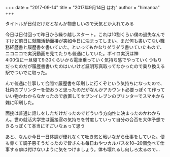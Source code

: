 +++
date = "2017-09-14"
title = "2017年9月14日 はれ"
author = "himanoa"
+++

タイトルが日付だけだとなんか物悲しいので天気とか入れてみる

今日は日付回って昨日から繰り越しスタート。これは10割くらい僕の過失なんですけど前日に就職活動面接が突如今日に決まってしまい、まだ何も書いてない職務経歴書と履歴書を書いていた。といってもかなりダラダラ書いていたもので、ニコニコで実況動画を見てたりも普通にしていた。ボイロ実況は神  
4:00位に一旦寝て9:30くらいから電車乗っていく気持ち感でやっていくつもりだったのだが履歴書書いたのはいいけど証明写真取ってなかったので乗り換える駅でついでに取った。  

んで普通に仕事して合間で履歴書を印刷しに行くぞという気持ちになったので、社内のプリンターを使おうと思ったのだがなんかアカウント必要っぽくて作っていい物かわからなかったので放置してセブンイレブンのプリンターでスマホから雑に印刷した。

面接は普通に話しをしただけだったのでどういう方向性に決まったのかわからん。世の就活大学生は面接官の気持ちを忖度していって自分の合否を大体予想できるっぽくて本当にすごいなぁって思う

あと、なんか今日一日体調が優れなくて吐き気と戦いながら仕事をしていた。便も赤くて調子悪そうだったので皆さんも毎日おやつカルパスを10~20個食べて仕事する癖は付けないように気をつけましょう。体も壊れるし何しろ太るので…
